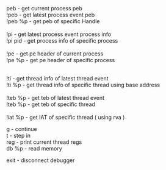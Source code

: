 <html>
<body>
peb - get current process peb <br>
!peb - get latest process event peb <br>
!peb %p - get peb of specific Handle<br>
<br>
!pi - get latest process event process info<br>
!pi pid - get process info of specific process<br>
<br>
!pe - get pe header of current process<br>
!pe %p - get pe header of specific process<br>
<br>

!ti - get thread info of latest thread event<br>
!ti %p - get thread info of specific thread using base address<br>
<br>
!teb %p - get teb of latest thread event<br>
!teb %p - get teb of specific thread<br>
<br>
!iat %p - get IAT of specific thread ( using rva )<br>

g - continue<br>
t - step in<br>
reg - print current thread regs<br>
db %p - read memory <br>

exit - disconnect debugger<br>
</body>
</html>
